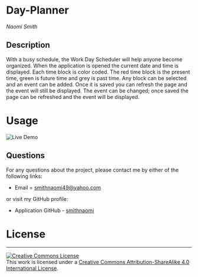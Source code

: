 # Day-Planner

_Naomi Smith_

## Description

 <p> With a busy schedule, the Work Day Scheduler will help anyone become organized. When the application is opened the current date and time is displayed. Each time block is color coded. The red time block is the present time, green is future time and grey is past time. Any block can be selected and an event can be added. Once it is saved you can refresh the page and the event will still be displayed. The event can be changed; once saved the page can be refreshed and the event will be displayed.<p>

# Usage

![Live Demo](assets/images/WorkDayScheduler.gif)

## Questions

For any questions about the project, please contact me by either of the following links:

- Email = smithnaomi49@yahoo.com

or visit my GitHub profile:

- Application GitHub - [smithnaomi](https://github.com/smithnaomi/Day-Planner)

# License

---

<a rel="license" href="http://creativecommons.org/licenses/by-sa/4.0/"><img alt="Creative Commons License" style="border-width:0" src="https://i.creativecommons.org/l/by-sa/4.0/88x31.png" /></a><br />This work is licensed under a <a rel="license" href="http://creativecommons.org/licenses/by-sa/4.0/">Creative Commons Attribution-ShareAlike 4.0 International License</a>.
